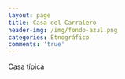 ```yaml
---
layout: page
title: Casa del Carralero
header-img: /img/fondo-azul.png
categories: Etnográfico
comments: 'true'
---
```



Casa típica

<div class="photos">
</div>
